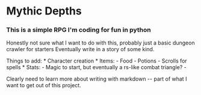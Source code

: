 # Mythic Depths
### This is a simple RPG I'm coding for fun in python
Honestly not sure what I want to do with this, probably just a basic dungeon crawler for starters
Eventually write in a story of some kind.

Things to add:
    * Character creation
    * Items:
        - Food
        - Potions
        - Scrolls for spells
    * Stats:
        - Magic to start, but eventually a rs-like combat triangle?
        - 

Clearly need to learn more about writing with markdown -- part of what I want to get out of this project.
